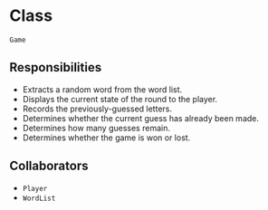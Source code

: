 # Class

`Game`

## Responsibilities

- Extracts a random word from the word list.
- Displays the current state of the round to the player.
- Records the previously-guessed letters.
- Determines whether the current guess has already been made.
- Determines how many guesses remain.
- Determines whether the game is won or lost.

## Collaborators

- `Player`
- `WordList`
